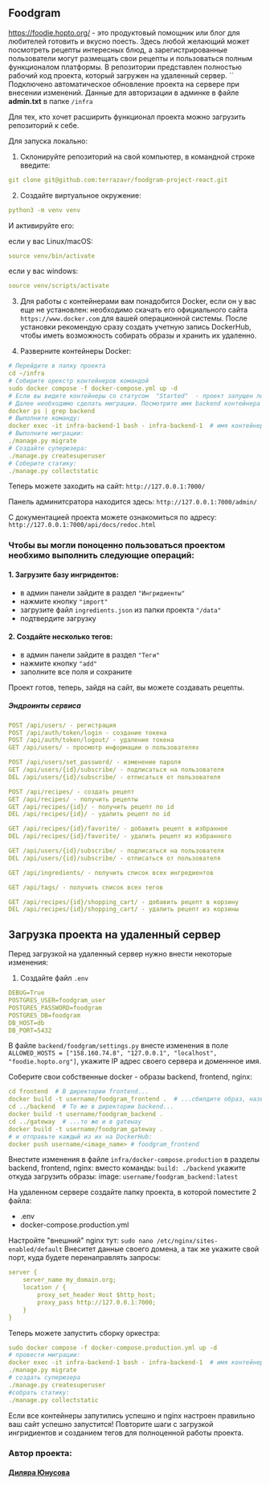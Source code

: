 ## Foodgram
https://foodie.hopto.org/ - это продуктовый помощник или блог для любителей готовить и вкусно поесть.
Здесь любой желающий может посмотреть рецепты интересных блюд, а зарегистрированные пользователи могут размещать свои рецепты и пользоваться полным функционалом платформы.
В репозитории представлен полностью рабочий код проекта, который загружен на удаленный сервер.
``
Подключено автоматическое обновление проекта на сервере при внесении изменений.
Данные для авторизации в админке в файле **admin.txt** в папке `/infra`

Для тех, кто хочет расширить функционал проекта можно загрузить репозиторий к себе.

Для запуска локально:

1. Cклонируйте репозиторий на свой компьютер, в командной строке введите:

```yaml
git clone git@github.com:terrazavr/foodgram-project-react.git
 ```
2. Создайте виртуальное окружение:
```yaml
python3 -m venv venv 
```
И активируйте его:

если у вас Linux/macOS:
```yaml
source venv/bin/activate
```
если у вас windows:

```yaml
source venv/scripts/activate
```

3. Для работы с контейнерами вам понадобится Docker, если он у вас еще не установлен: необходимо скачать его официального сайта `https://www.docker.com` для вашей операционной системы. После установки рекомендую сразу создать учетную запись DockerHub, чтобы иметь возможность собирать образы и хранить их удаленно.

4. Разверните контейнеры Docker:
```yaml
# Перейдите в папку проекта
cd ~/infra
# Собирите орекстр контейнеров командой
sudo docker compose -f docker-compose.yml up -d
# Если вы видите контейнеры со статусом  "Started"  - проект запущен локально 
# Далее необходимо сделать миграции. Посмотрите имя backend контейнера
docker ps | grep backend
# Выполните команду:
docker exec -it infra-backend-1 bash - infra-backend-1  # имя контейнера, может отличаться
# Выполните миграции: 
./manage.py migrate
# Создайте суперюзера: 
./manage.py createsuperuser
# Соберите статику: 
./manage.py collectstatic
```
Теперь можете заходить на сайт: `http://127.0.0.1:7000/`

Панель админитсратора находится здесь: `http://127.0.0.1:7000/admin/`

С документацией проекта можете ознакомиться по адресу: `http://127.0.0.1:7000/api/docs/redoc.html`

### Чтобы вы могли поноценно пользоваться проектом необхимо выполнить следующие операций:
#### 1. Загрузите базу ингридентов:
- в админ панели зайдите в раздел `"Ингридиенты"`
- нажмите кнопку `"import"`
- загрузите файл `ingredients.json` из папки проекта `"/data"`
- подтвердите загрузку
#### 2. Создайте несколько тегов:
- в админ панели зайдите в раздел `"Теги"`
- нажмите кнопку `"add"`
- заполните все поля и сохраните

Проект готов, теперь, зайдя на сайт, вы можете создавать рецепты.
##### Эндроинты сервиса

```yaml
POST /api/users/ - регистрация
POST /api/auth/token/login - создание токена
POST /api/auth/token/logout/ - удаление токена
GET /api/users/ - просмотр информации о пользователях

POST /api/users/set_password/ - изменение пароля
GET /api/users/{id}/subscribe/ - подписаться на пользователя
DEL /api/users/{id}/subscribe/ - отписаться от пользователя

POST /api/recipes/ - создать рецепт
GET /api/recipes/ - получить рецепты
GET /api/recipes/{id}/ - получить рецепт по id
DEL /api/recipes/{id}/ - удалить рецепт по id

GET /api/recipes/{id}/favorite/ - добавить рецепт в избранное
DEL /api/recipes/{id}/favorite/ - удалить рецепт из избранного

GET /api/users/{id}/subscribe/ - подписаться на пользователя
DEL /api/users/{id}/subscribe/ - отписаться от пользователя

GET /api/ingredients/ - получить список всех ингредиентов

GET /api/tags/ - получить список всех тегов

GET /api/recipes/{id}/shopping_cart/ - добавить рецепт в корзину
DEL /api/recipes/{id}/shopping_cart/ - удалить рецепт из корзины
```

## Загрузка проекта на удаленный сервер

Перед загрузкой на удаленный сервер нужно внести некоторые изменения:
1. Создайте файл `.env` 
```yaml
DEBUG=True
POSTGRES_USER=foodgram_user
POSTGRES_PASSWORD=foodgram
POSTGRES_DB=foodgram
DB_HOST=db
DB_PORT=5432
```

В файле `backend/foodgram/settings.py` внесте изменения в поле `ALLOWED_HOSTS = ["158.160.74.8", "127.0.0.1", "localhost", "foodie.hopto.org"]`, укажите IP адрес своего сервера и доменнное имя.

Соберите свои собственные docker - образы backend, frontend, nginx:
```yaml
cd frontend  # В директории frontend...
docker build -t username/foodgram_frontend .  # ...сбилдите образ, назвите его foodgram_frontend
cd ../backend  # То же в директории backend...
docker build -t username/foodgram_backend .
cd ../gateway  # ...то же и в gateway
docker build -t username/foodgram_gateway . 
# и отправьте каждый из их на DockerHub:
docker push username/<image_name> # foodgram_frontend 
```

Внестите изменения в файле `infra/docker-compose.production` в разделы backend, frontend, nginx:
вместо команды: `build: ./backend` укажите откуда загрузить образы: image: `username/foodgram_backend:latest`

На удаленном сервере создайте папку проекта, в которой поместите 2 файла:
- .env
- docker-compose.production.yml

Настройте "внешний" nginx тут: `sudo nano /etc/nginx/sites-enabled/default`
Внеситет данные своего домена, а так же укажите свой порт, куда будете перенаправлять запросы:
```yaml
server {
    server_name my_domain.org;
    location / {
        proxy_set_header Host $http_host;
        proxy_pass http://127.0.0.1:7000;
    }
}
```

Теперь можете запустить сборку оркестра:
```yaml
sudo docker compose -f docker-compose.production.yml up -d
# провести миграции:
docker exec -it infra-backend-1 bash - infra-backend-1  # имя контейнера, может отличаться
./manage.py migrate
# создать суперюзера 
./manage.py createsuperuser
#собрать статику: 
./manage.py collectstatic
```

Если все контейнеры запутились успешно и nginx настроен правильно ваш сайт успешно запустится!
Повторите шаги с загрузкой ингридиентов и созданием тегов для полноценной работы проекта.

### Автор проекта:
#### [Диляра Юнусова](https://github.com/terrazavr)